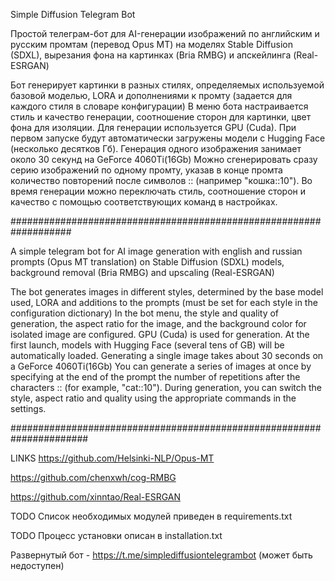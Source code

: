 Simple Diffusion Telegram Bot

Простой телеграм-бот для AI-генерации изображений по английским и русским промтам (перевод Opus MT) на моделях Stable Diffusion (SDXL), вырезания фона на картинках (Bria RMBG) и апскейлинга (Real-ESRGAN)

Бот генерирует картинки в разных стилях, определяемых используемой базовой моделью, LORA и дополнениями к промту (задается для каждого стиля в словаре конфигурации)
В меню бота настраивается стиль и качество генерации, соотношение сторон для картинки, цвет фона для изоляции. 
Для генерации используется GPU (Cuda). При первом запуске будут автоматически загружены модели с Hugging Face (несколько десятков Гб). Генерация одного изображения занимает около 30 секунд на GeForce 4060Ti(16Gb)
Можно сгенерировать сразу серию изображений по одному промту, указав в конце промта количество повторений после символов :: (например "кошка::10"). 
Во время генерации можно переключать стиль, соотношение сторон и качество с помощью соответствующих команд в настройках.

###################################################################

A simple telegram bot for AI image generation with english and russian prompts (Opus MT translation) on Stable Diffusion (SDXL) models, background removal (Bria RMBG) and upscaling (Real-ESRGAN)

The bot generates images in different styles, determined by the base model used, LORA and additions to the prompts (must be set for each style in the configuration dictionary)
In the bot menu, the style and quality of generation, the aspect ratio for the image, and the background color for isolated image are configured.
GPU (Cuda) is used for generation. At the first launch, models with Hugging Face (several tens of GB) will be automatically loaded. Generating a single image takes about 30 seconds on a GeForce 4060Ti(16Gb)
You can generate a series of images at once by specifying at the end of the prompt the number of repetitions after the characters :: (for example, "cat::10").
During generation, you can switch the style, aspect ratio and quality using the appropriate commands in the settings.

######################################################################

LINKS
https://github.com/Helsinki-NLP/Opus-MT

https://github.com/chenxwh/cog-RMBG

https://github.com/xinntao/Real-ESRGAN


TODO Список необходимых модулей приведен в requirements.txt

TODO Процесс установки описан в installation.txt


Развернутый бот - https://t.me/simplediffusiontelegrambot (может быть недоступен)
